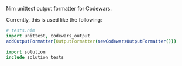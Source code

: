 Nim unittest output formatter for Codewars.

Currently, this is used like the following:
```nim
# tests.nim
import unittest, codewars_output
addOutputFormatter(OutputFormatter(newCodewarsOutputFormatter()))

import solution
include solution_tests
```
